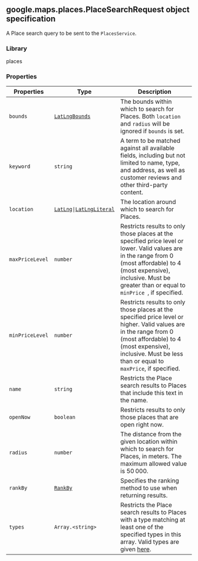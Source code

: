 <h2 id="PlaceSearchRequest">
google.maps.places.PlaceSearchRequest
object specification
</h2><p>A Place search query to be sent to the <code>PlacesService</code>.</p><h3>Library</h3><p>places</p><h3>Properties</h3><table summary="interface PlaceSearchRequest - Properties" width="100%">
<thead>
<tr><th>Properties</th>
<th>Type</th>
<th>Description</th>
</tr></thead>
<tbody>
<tr>
<td><code>bounds</code></td>
<td><code><a href="https://github.com/amenadiel/google-maps-documentation/blob/master/docs/google.maps.LatLngBounds.md">LatLngBounds</a></code></td>
<td>The bounds within which to search for Places. Both <code>location</code> and <code>radius</code> will be ignored if <code>bounds</code> is set.</td>
</tr>
<tr>
<td><code>keyword</code></td>
<td><code>string</code></td>
<td>A term to be matched against all available fields, including but not limited to name, type, and address, as well as customer reviews and other third-party content.</td>
</tr>
<tr>
<td><code>location</code></td>
<td><code><a href="https://github.com/amenadiel/google-maps-documentation/blob/master/docs/google.maps.LatLng.md">LatLng</a>|<a href="https://github.com/amenadiel/google-maps-documentation/blob/master/docs/google.maps.LatLngLiteral.md">LatLngLiteral</a></code></td>
<td>The location around which to search for Places.</td>
</tr>
<tr>
<td><code>maxPriceLevel</code></td>
<td><code>number</code></td>
<td>Restricts results to only those places at the specified price level or lower. Valid values are in the range from 0 (most affordable) to 4 (most expensive), inclusive. Must be greater than or equal to <code>minPrice </code>, if specified.</td>
</tr>
<tr>
<td><code>minPriceLevel</code></td>
<td><code>number</code></td>
<td>Restricts results to only those places at the specified price level or higher. Valid values are in the range from 0 (most affordable) to 4 (most expensive), inclusive. Must be less than or equal to <code>maxPrice</code>, if specified.</td>
</tr>
<tr>
<td><code>name</code></td>
<td><code>string</code></td>
<td>Restricts the Place search results to Places that include this text in the name.</td>
</tr>
<tr>
<td><code>openNow</code></td>
<td><code>boolean</code></td>
<td>Restricts results to only those places that are open right now.</td>
</tr>
<tr>
<td><code>radius</code></td>
<td><code>number</code></td>
<td>The distance from the given location within which to search for Places, in meters. The maximum allowed value is 50 000.</td>
</tr>
<tr>
<td><code>rankBy</code></td>
<td><code><a href="https://github.com/amenadiel/google-maps-documentation/blob/master/docs/google.maps.places.RankBy.md">RankBy</a></code></td>
<td>Specifies the ranking method to use when returning results.</td>
</tr>
<tr>
<td><code>types</code></td>
<td><code>Array.&lt;string&gt;</code></td>
<td>Restricts the Place search results to Places with a type matching at least one of the specified types in this array. Valid types are given <a href="/maps/documentation/places/supported_types">here</a>.</td>
</tr>
</tbody>
</table>